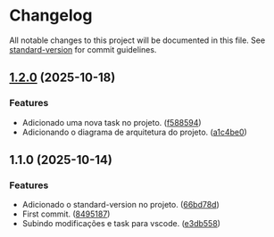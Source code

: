 # Changelog

All notable changes to this project will be documented in this file. See [standard-version](https://github.com/conventional-changelog/standard-version) for commit guidelines.

## [1.2.0](https://github.com/danielso2007/fc-monolito-curso/compare/v1.1.0...v1.2.0) (2025-10-18)


### Features

* Adicionado uma nova task no projeto. ([f588594](https://github.com/danielso2007/fc-monolito-curso/commit/f588594418687ea5cf340977492fa8e510f3c4c5))
* Adicionando o diagrama de arquitetura do projeto. ([a1c4be0](https://github.com/danielso2007/fc-monolito-curso/commit/a1c4be09218372044bf7908f4e31de81eadd9c32))

## 1.1.0 (2025-10-14)


### Features

* Adicionado o standard-version no projeto. ([66bd78d](https://github.com/danielso2007/fc-monolito-curso/commit/66bd78d1d94166044eb8db1f041442834ca418cd))
* First commit. ([8495187](https://github.com/danielso2007/fc-monolito-curso/commit/849518798d5315a3e6f05181cefff460cdab183a))
* Subindo modificações e task para vscode. ([e3db558](https://github.com/danielso2007/fc-monolito-curso/commit/e3db558ec083c51594de3497803d78ccd25f0c2f))
